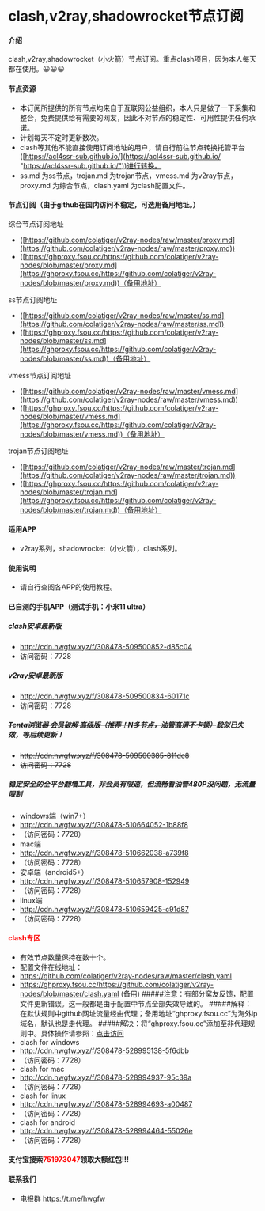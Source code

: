 # clash,v2ray,shadowrocket节点订阅

#### 介绍
clash,v2ray,shadowrocket（小火箭）节点订阅。重点clash项目，因为本人每天都在使用。😀😀😀

#### 节点资源
- 本订阅所提供的所有节点均来自于互联网公益组织，本人只是做了一下采集和整合，免费提供给有需要的网友，因此不对节点的稳定性、可用性提供任何承诺。
- 计划每天不定时更新数次。
- clash等其他不能直接使用订阅地址的用户，请自行前往节点转换托管平台([https://acl4ssr-sub.github.io/](https://acl4ssr-sub.github.io/ "https://acl4ssr-sub.github.io/"))进行转换。
- ss.md 为ss节点，trojan.md 为trojan节点，vmess.md 为v2ray节点，proxy.md 为综合节点，clash.yaml 为clash配置文件。

#### 节点订阅（由于github在国内访问不稳定，可选用备用地址。）
综合节点订阅地址
+ ([https://github.com/colatiger/v2ray-nodes/raw/master/proxy.md](https://github.com/colatiger/v2ray-nodes/raw/master/proxy.md))
+ ([https://ghproxy.fsou.cc/https://github.com/colatiger/v2ray-nodes/blob/master/proxy.md](https://ghproxy.fsou.cc/https://github.com/colatiger/v2ray-nodes/blob/master/proxy.md))（备用地址）

ss节点订阅地址
+ ([https://github.com/colatiger/v2ray-nodes/raw/master/ss.md](https://github.com/colatiger/v2ray-nodes/raw/master/ss.md))
+ ([https://ghproxy.fsou.cc/https://github.com/colatiger/v2ray-nodes/blob/master/ss.md](https://ghproxy.fsou.cc/https://github.com/colatiger/v2ray-nodes/blob/master/ss.md))（备用地址）

vmess节点订阅地址
+ ([https://github.com/colatiger/v2ray-nodes/raw/master/vmess.md](https://github.com/colatiger/v2ray-nodes/raw/master/vmess.md))
+ ([https://ghproxy.fsou.cc/https://github.com/colatiger/v2ray-nodes/blob/master/vmess.md](https://ghproxy.fsou.cc/https://github.com/colatiger/v2ray-nodes/blob/master/vmess.md))（备用地址）

trojan节点订阅地址
+ ([https://github.com/colatiger/v2ray-nodes/raw/master/trojan.md](https://github.com/colatiger/v2ray-nodes/raw/master/trojan.md))
+ ([https://ghproxy.fsou.cc/https://github.com/colatiger/v2ray-nodes/blob/master/trojan.md](https://ghproxy.fsou.cc/https://github.com/colatiger/v2ray-nodes/blob/master/trojan.md))（备用地址）

#### 适用APP

- v2ray系列，shadowrocket（小火箭），clash系列。

#### 使用说明

- 请自行查阅各APP的使用教程。

#### 已自测的手机APP（测试手机：小米11 ultra）
##### clash安卓最新版
- http://cdn.hwgfw.xyz/f/308478-509500852-d85c04
- 访问密码：7728
##### v2ray安卓最新版
- http://cdn.hwgfw.xyz/f/308478-509500834-60171c
- 访问密码：7728
##### ~~Tenta浏览器 会员破解 高级版（推荐！N多节点，油管高清不卡顿）~~貌似已失效，等后续更新！
- ~~http://cdn.hwgfw.xyz/f/308478-509500385-811dc8~~
- ~~访问密码：7728~~

##### 稳定安全的全平台翻墙工具，非会员有限速，但流畅看油管480P没问题，无流量限制
- windows端（win7+）
- http://cdn.hwgfw.xyz/f/308478-510664052-1b88f8
- （访问密码：7728）
- mac端
- http://cdn.hwgfw.xyz/f/308478-510662038-a739f8
- （访问密码：7728）
- 安卓端（android5+）
- http://cdn.hwgfw.xyz/f/308478-510657908-152949
- （访问密码：7728）
- linux端
- http://cdn.hwgfw.xyz/f/308478-510659425-c91d87
- （访问密码：7728）

#### <font color=red>clash专区</font>
- 有效节点数量保持在数十个。
- 配置文件在线地址：
- https://github.com/colatiger/v2ray-nodes/raw/master/clash.yaml
- https://ghproxy.fsou.cc/https://github.com/colatiger/v2ray-nodes/blob/master/clash.yaml (备用)
#####注意：有部分窝友反馈，配置文件更新错误。这一般都是由于配置中节点全部失效导致的。
#####解释：在默认规则中github网址流量经由代理；备用地址“ghproxy.fsou.cc”为海外ip域名，默认也是走代理。
#####解决：将“ghproxy.fsou.cc”添加至非代理规则中。具体操作请参照：[点击访问](https://www.huwo.ml/%E7%BD%91%E7%BB%9C%E6%8A%80%E6%9C%AF/clash%E7%9A%84%E4%BB%A3%E7%90%86%E6%A8%A1%E5%BC%8F%E4%B8%8EBYPASS%E7%9A%84%E8%A7%84%E5%88%99%E5%86%99%E6%B3%95/#more "点击访问")
- clash for windows
- http://cdn.hwgfw.xyz/f/308478-528995138-5f6dbb
- （访问密码：7728）
- clash for mac
- http://cdn.hwgfw.xyz/f/308478-528994937-95c39a
- （访问密码：7728）
- clash for linux
- http://cdn.hwgfw.xyz/f/308478-528994693-a00487
- （访问密码：7728）
- clash for android
- http://cdn.hwgfw.xyz/f/308478-528994464-55026e
- （访问密码：7728）

#### 支付宝搜索<font color=red>751973047</font>领取大额红包!!!

#### 联系我们
- 电报群 https://t.me/hwgfw
